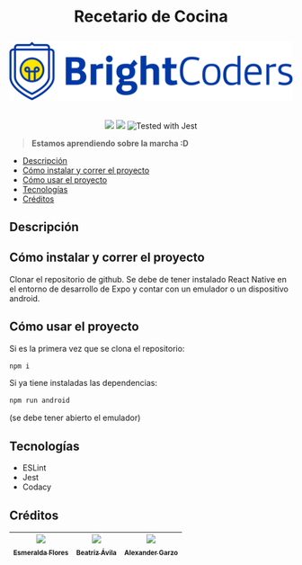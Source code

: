 <h1 align="center">
    <p align="center">Recetario de Cocina</p>
    <img src="img/logo.png" alt="Brigthcoders">
</p>
</h1>

<p align="center">
    <img src="https://img.shields.io/badge/STATUS-EN%20DESAROLLO-green">
    <img src="https://img.shields.io/github/stars/camilafernanda?style=social">
    <img src="https://img.shields.io/badge/tested_with-jest-99424f.svg" alt="Tested with Jest">
</p>

> **Estamos aprendiendo sobre la marcha :D**

- [Descripción](#descripción)
- [Cómo instalar y correr el proyecto](#cómo-instalar-y-correr-el-proyecto)
- [Cómo usar el proyecto](#cómo-usar-el-proyecto)
- [Tecnologías](#tecnologías)
- [Créditos](#créditos)

## Descripción

## Cómo instalar y correr el proyecto
Clonar el repositorio de github. Se debe de tener instalado React Native en el entorno de desarrollo de Expo y contar con un emulador o un dispositivo android.
## Cómo usar el proyecto
Si es la primera vez que se clona el repositorio:
```bash
npm i
```

Si ya tiene instaladas las dependencias:
```bash
npm run android
```
(se debe tener abierto el emulador)
## Tecnologías
- ESLint
- Jest
- Codacy

## Créditos
| [<img src="https://avatars.githubusercontent.com/u/116323123?v=4" width=115><br><sub>Esmeralda Flores</sub>](https://github.com/FloresEsme) |  [<img src="https://avatars.githubusercontent.com/u/116601645?v=4" width=115><br><sub>Beatriz Ávila</sub>](https://github.com/beatrizheav) |  [<img src="https://avatars.githubusercontent.com/u/87275990?v=4" width=115><br><sub>Alexander Garzo</sub>](https://github.com/garzo94) |
| :---: | :---: | :---: |
